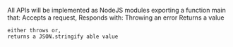 All APIs will be implemented as NodeJS modules exporting a function main that:
    Accepts a request,
    Responds with:
        Throwing an error
        Returns a value
        
    either throws or,
    returns a JSON.stringify able value